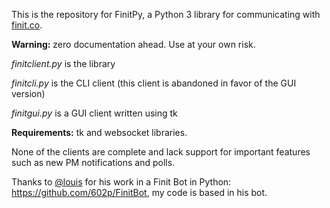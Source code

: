 This is the repository for FinitPy, a Python 3 library for communicating with [finit.co](https://finit.co).

**Warning:** zero documentation ahead. Use at your own risk.

*finitclient.py* is the library

*finitcli.py* is the CLI client (this client is abandoned in favor of the GUI version)

*finitgui.py* is a GUI client written using tk

**Requirements:** tk and websocket libraries.

None of the clients are complete and lack support for important features such as new PM notifications and polls.

Thanks to [@louis](https://finit.co/@louis) for his work in a Finit Bot in Python: https://github.com/602p/FinitBot, my code is based in his bot.
